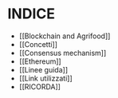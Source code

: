 # INDICE
* [[Blockchain and Agrifood]]
* [[Concetti]] 
* [[Consensus mechanism]]
* [[Ethereum]]
* [[Linee guida]]
* [[Link utilizzati]]
* [[RICORDA]]
